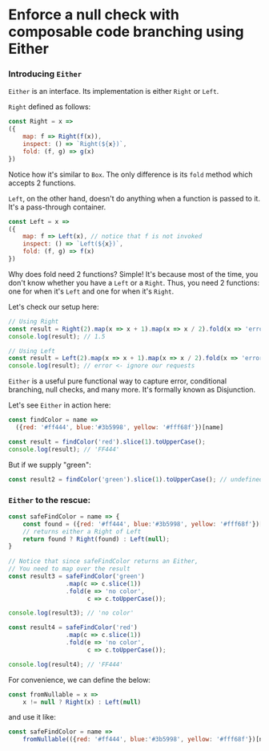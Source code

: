 # Enforce a null check with composable code branching using Either

### Introducing `Either`

`Either` is an interface. Its implementation is either `Right` or `Left`.

`Right` defined as follows:

```javascript
const Right = x => 
({
    map: f => Right(f(x)),
    inspect: () => `Right(${x})`,
    fold: (f, g) => g(x) 
})
```

Notice how it's similar to `Box`. The only difference is its `fold` method which accepts 2 functions.  

`Left`, on the other hand, doesn't do anything when a function is passed to it. It's a pass-through container. 

```javascript
const Left = x => 
({
    map: f => Left(x), // notice that f is not invoked
    inspect: () => `Left(${x})`,
    fold: (f, g) => f(x)
})
```

Why does fold need 2 functions? Simple! It's because most of the time, you don't know whether you have a `Left` or a `Right`. Thus, you need 2 functions: one for when it's `Left` and one for when it's `Right`. 

Let's check our setup here:

```javascript
// Using Right
const result = Right(2).map(x => x + 1).map(x => x / 2).fold(x => 'error',x => x);
console.log(result); // 1.5

// Using Left
const result = Left(2).map(x => x + 1).map(x => x / 2).fold(x => 'error',x => x);
console.log(result); // error <- ignore our requests
```

`Either` is a useful pure functional way to capture error, conditional branching, null checks, and many more. It's formally known as Disjunction. 

Let's see `Either` in action here: 

```javascript
const findColor = name => 
  ({red: '#ff444', blue:'#3b5998', yellow: '#fff68f'})[name]

const result = findColor('red').slice(1).toUpperCase();
console.log(result); // 'FF444'
```

But if we supply "green": 

```javascript
const result2 = findColor('green').slice(1).toUpperCase(); // undefined error
```


### `Either` to the rescue: 
```javascript
const safeFindColor = name => {
    const found = ({red: '#ff444', blue:'#3b5998', yellow: '#fff68f'})[name];
    // returns either a Right of Left
    return found ? Right(found) : Left(null);
}
  
// Notice that since safeFindColor returns an Either, 
// You need to map over the result
const result3 = safeFindColor('green')
                .map(c => c.slice(1))
                .fold(e => 'no color',
                      c => c.toUpperCase());

console.log(result3); // 'no color'               

const result4 = safeFindColor('red')
                .map(c => c.slice(1))
                .fold(e => 'no color',
                      c => c.toUpperCase());

console.log(result4); // 'FF444'     
```

For convenience, we can define the below: 

```javascript
const fromNullable = x => 
    x != null ? Right(x) : Left(null)
```

and use it like:

```javascript
const safeFindColor = name => 
    fromNullable(({red: '#ff444', blue:'#3b5998', yellow: '#fff68f'})[name]);
```
